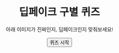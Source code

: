 <!DOCTYPE html>
<html lang="ko">
<head>
  <meta charset="UTF-8">
  <meta name="viewport" content="width=device-width, initial-scale=1.0">
  <title>딥페이크 구별 퀴즈</title>
  <style>
    body { font-family: Arial, sans-serif; text-align: center; padding: 20px; }
    .quiz-container, .result { display: none; }
    .feedback { font-weight: bold; margin: 10px; }
    .quiz-image { width: 300px; height: auto; }
  </style>
</head>
<body>

  <h1>딥페이크 구별 퀴즈</h1>
  <p>아래 이미지가 진짜인지, 딥페이크인지 맞춰보세요!</p>

  <div id="quiz-container" class="quiz-container">
    <img id="quiz-image" class="quiz-image" src="" alt="Quiz Image">
    <div>
      <button onclick="checkAnswer(true)">진짜</button>
      <button onclick="checkAnswer(false)">딥페이크</button>
    </div>
    <p id="feedback" class="feedback"></p>
  </div>

  <div id="result" class="result">
    <h2>딥페이크의 문제점</h2>
    <p>딥페이크는 가짜 정보를 퍼뜨리거나 악의적으로 사용될 수 있어 사회적 문제가 됩니다...</p>
    <p>딥페이크 피해 상담 전화: 02-1234-5678</p>
  </div>

  <button id="start-quiz" onclick="startQuiz()">퀴즈 시작</button>

  <script>
    // Quiz data: images, correct answers, and explanations
    const quizData = [
      {
        image: "image1.jpg",  // 첫 번째 이미지 파일 경로
        isReal: true,
        explanation: "이 이미지는 자연스러운 눈 깜박임과 피부 질감을 보여줍니다."
      },
      {
        image: "image2.jpg",  // 두 번째 이미지 파일 경로
        isReal: false,
        explanation: "딥페이크 이미지로, 눈 주위와 얼굴 윤곽이 부자연스럽습니다."
      },
      {
        image: "image3.jpg",  // 세 번째 이미지 파일 경로
        isReal: false,
        explanation: "이 이미지의 빛 반사와 눈 깜박임이 어색합니다."
      }
    ];

    let currentQuiz = 0; // 현재 퀴즈 번호
    let correctAnswers = 0;

    function startQuiz() {
      document.getElementById("start-quiz").style.display = "none";
      document.getElementById("quiz-container").style.display = "block";
      loadQuiz();
    }

    function loadQuiz() {
      if (currentQuiz < quizData.length) {
        const quiz = quizData[currentQuiz];
        document.getElementById("quiz-image").src = quiz.image;
        document.getElementById("feedback").innerText = "";
      } else {
        showResult();
      }
    }

    function checkAnswer(isReal) {
      const quiz = quizData[currentQuiz];
      const feedback = document.getElementById("feedback");

      if (isReal === quiz.isReal) {
        feedback.innerText = "정답입니다! " + quiz.explanation;
        feedback.style.color = "green";
        correctAnswers++;
      } else {
        feedback.innerText = "오답입니다! " + quiz.explanation;
        feedback.style.color = "red";
      }

      currentQuiz++;
      setTimeout(loadQuiz, 2000); // 2초 후 다음 퀴즈로 이동
    }

    function showResult() {
      document.getElementById("quiz-container").style.display = "none";
      document.getElementById("result").style.display = "block";
      document.getElementById("result").innerHTML += `<p>맞춘 개수: ${correctAnswers}/${quizData.length}</p>`;
    }
  </script>
</body>
</html>
